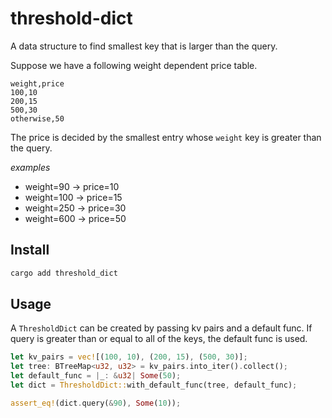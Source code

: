# threshold-dict
A data structure to find smallest key that is larger than the query.

Suppose we have a following weight dependent price table.

```
weight,price
100,10
200,15
500,30
otherwise,50
```

The price is decided by the smallest entry whose `weight` key is greater than the query. 

*examples*

- weight=90 -> price=10
- weight=100 -> price=15
- weight=250 -> price=30
- weight=600 -> price=50

## Install

```sh
cargo add threshold_dict
```

## Usage

A `ThresholdDict` can be created by passing kv pairs and a default func. If query is greater than or equal to all of the keys, the default func is used.

```rust
let kv_pairs = vec![(100, 10), (200, 15), (500, 30)];
let tree: BTreeMap<u32, u32> = kv_pairs.into_iter().collect();
let default_func = |_: &u32| Some(50);
let dict = ThresholdDict::with_default_func(tree, default_func);

assert_eq!(dict.query(&90), Some(10));
```